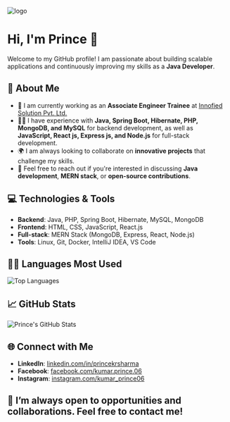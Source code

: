 ![logo](https://github.com/arkafreak/arkafreak/blob/main/200w.gif)
# Hi, I'm Prince 👋

Welcome to my GitHub profile! I am passionate about building scalable applications and continuously improving my skills as a **Java Developer**.

## 🌱 About Me
- 🚀 I am currently working as an **Associate Engineer Trainee** at [Innofied Solution Pvt. Ltd.](https://www.innofied.com)
- 👨‍💻 I have experience with **Java, Spring Boot, Hibernate, PHP, MongoDB, and MySQL** for backend development, as well as **JavaScript, React js, Express js, and Node.js** for full-stack development.
- 🌍 I am always looking to collaborate on **innovative projects** that challenge my skills.
- 🤝 Feel free to reach out if you're interested in discussing **Java development**, **MERN stack**, or **open-source contributions**.

## 💻 Technologies & Tools
- **Backend**: Java, PHP, Spring Boot, Hibernate, MySQL, MongoDB
- **Frontend**: HTML, CSS, JavaScript, React.js
- **Full-stack**: MERN Stack (MongoDB, Express, React, Node.js)
- **Tools**: Linux, Git, Docker, IntelliJ IDEA, VS Code

## 🧑‍💻 Languages Most Used
![Top Languages](https://github-readme-stats.vercel.app/api/top-langs/?username=kumarprince06&layout=compact&langs_count=6)

## 📈 GitHub Stats
![Prince's GitHub Stats](https://github-readme-stats.vercel.app/api?username=kumarprince06&show_icons=true&count_private=true&hide_title=true)

## 🌐 Connect with Me
- **LinkedIn**: [linkedin.com/in/princekrsharma](https://www.linkedin.com/in/kumarprince06)
- **Facebook**: [facebook.com/kumar.prince.06](https://www.facebook.com/kumar.prince.06/)
- **Instagram**: [instagram.com/kumar_prince06](https://www.instagram.com/kumar_prince06/)

## 🎯 I’m always open to opportunities and collaborations. Feel free to contact me!

